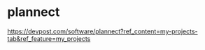 # plannect

https://devpost.com/software/plannect?ref_content=my-projects-tab&ref_feature=my_projects
